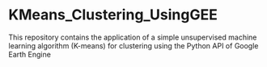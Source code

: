 # KMeans_Clustering_UsingGEE
This repository contains the application of a simple unsupervised machine learning algorithm (K-means) for clustering using the Python API of Google Earth Engine 
